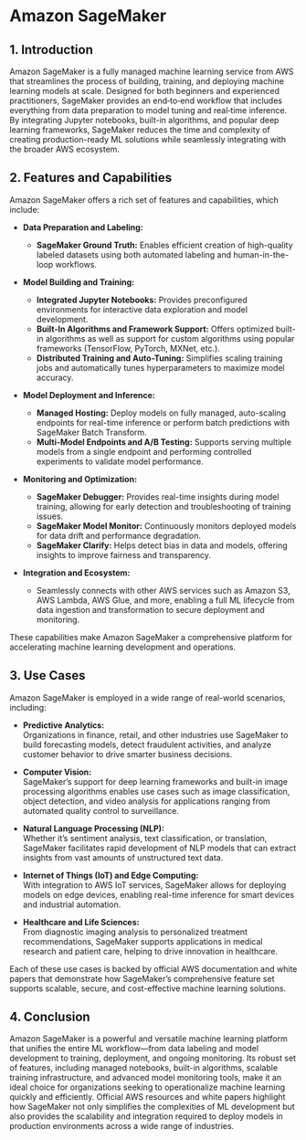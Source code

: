 # Amazon SageMaker

## 1. Introduction

Amazon SageMaker is a fully managed machine learning service from AWS that streamlines the process of building, training, and deploying machine learning models at scale. Designed for both beginners and experienced practitioners, SageMaker provides an end‐to‐end workflow that includes everything from data preparation to model tuning and real‐time inference. By integrating Jupyter notebooks, built-in algorithms, and popular deep learning frameworks, SageMaker reduces the time and complexity of creating production-ready ML solutions while seamlessly integrating with the broader AWS ecosystem.  

## 2. Features and Capabilities

Amazon SageMaker offers a rich set of features and capabilities, which include:

- **Data Preparation and Labeling:**
    - **SageMaker Ground Truth:** Enables efficient creation of high-quality labeled datasets using both automated labeling and human-in-the-loop workflows.

- **Model Building and Training:**
    - **Integrated Jupyter Notebooks:** Provides preconfigured environments for interactive data exploration and model development.
    - **Built-In Algorithms and Framework Support:** Offers optimized built-in algorithms as well as support for custom algorithms using popular frameworks (TensorFlow, PyTorch, MXNet, etc.).
    - **Distributed Training and Auto-Tuning:** Simplifies scaling training jobs and automatically tunes hyperparameters to maximize model accuracy.

- **Model Deployment and Inference:**
    - **Managed Hosting:** Deploy models on fully managed, auto-scaling endpoints for real-time inference or perform batch predictions with SageMaker Batch Transform.
    - **Multi-Model Endpoints and A/B Testing:** Supports serving multiple models from a single endpoint and performing controlled experiments to validate model performance.

- **Monitoring and Optimization:**
    - **SageMaker Debugger:** Provides real-time insights during model training, allowing for early detection and troubleshooting of training issues.
    - **SageMaker Model Monitor:** Continuously monitors deployed models for data drift and performance degradation.
    - **SageMaker Clarify:** Helps detect bias in data and models, offering insights to improve fairness and transparency.

- **Integration and Ecosystem:**
    - Seamlessly connects with other AWS services such as Amazon S3, AWS Lambda, AWS Glue, and more, enabling a full ML lifecycle from data ingestion and transformation to secure deployment and monitoring.

These capabilities make Amazon SageMaker a comprehensive platform for accelerating machine learning development and operations.  

## 3. Use Cases

Amazon SageMaker is employed in a wide range of real-world scenarios, including:

- **Predictive Analytics:**  
    Organizations in finance, retail, and other industries use SageMaker to build forecasting models, detect fraudulent activities, and analyze customer behavior to drive smarter business decisions.
    
- **Computer Vision:**  
    SageMaker’s support for deep learning frameworks and built-in image processing algorithms enables use cases such as image classification, object detection, and video analysis for applications ranging from automated quality control to surveillance.
    
- **Natural Language Processing (NLP):**  
    Whether it’s sentiment analysis, text classification, or translation, SageMaker facilitates rapid development of NLP models that can extract insights from vast amounts of unstructured text data.
    
- **Internet of Things (IoT) and Edge Computing:**  
    With integration to AWS IoT services, SageMaker allows for deploying models on edge devices, enabling real-time inference for smart devices and industrial automation.
    
- **Healthcare and Life Sciences:**  
    From diagnostic imaging analysis to personalized treatment recommendations, SageMaker supports applications in medical research and patient care, helping to drive innovation in healthcare.

Each of these use cases is backed by official AWS documentation and white papers that demonstrate how SageMaker’s comprehensive feature set supports scalable, secure, and cost-effective machine learning solutions.  

## 4. Conclusion

Amazon SageMaker is a powerful and versatile machine learning platform that unifies the entire ML workflow—from data labeling and model development to training, deployment, and ongoing monitoring. Its robust set of features, including managed notebooks, built-in algorithms, scalable training infrastructure, and advanced model monitoring tools, make it an ideal choice for organizations seeking to operationalize machine learning quickly and efficiently. Official AWS resources and white papers highlight how SageMaker not only simplifies the complexities of ML development but also provides the scalability and integration required to deploy models in production environments across a wide range of industries.  